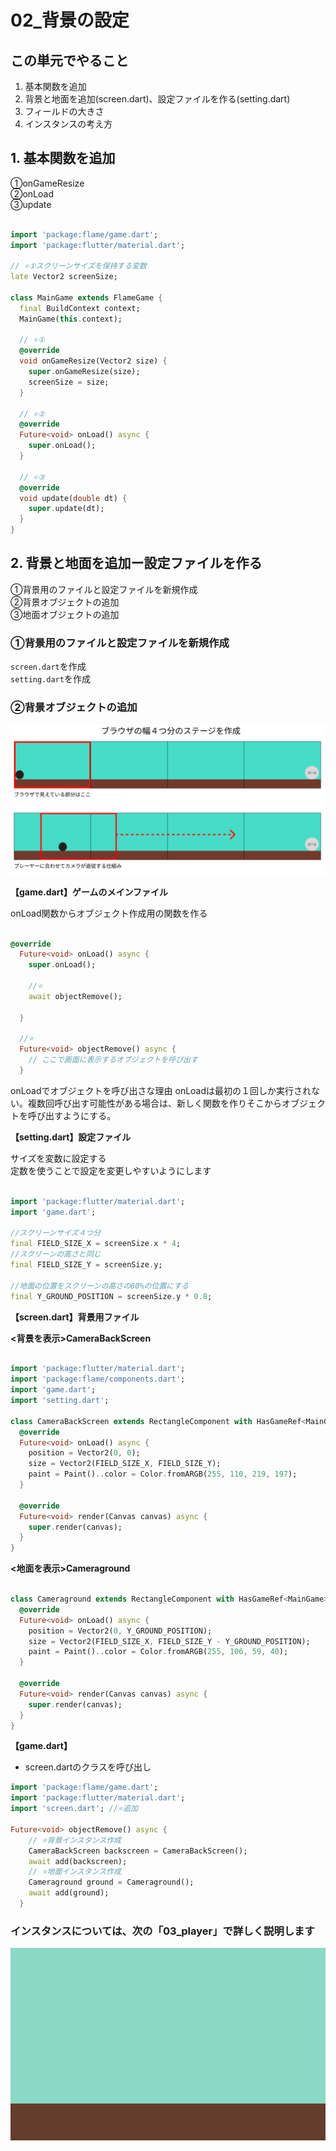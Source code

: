 # **02_背景の設定**

## **この単元でやること**

1. 基本関数を追加
2. 背景と地面を追加(screen.dart)、設定ファイルを作る(setting.dart)
3. フィールドの大きさ
4. インスタンスの考え方

## **1. 基本関数を追加**

①onGameResize  
②onLoad  
③update  

```dart

import 'package:flame/game.dart';
import 'package:flutter/material.dart';

// ⭐️①スクリーンサイズを保持する変数
late Vector2 screenSize;

class MainGame extends FlameGame {
  final BuildContext context;
  MainGame(this.context);

  // ⭐️①
  @override
  void onGameResize(Vector2 size) {
    super.onGameResize(size);
    screenSize = size;
  }

  // ⭐️②
  @override
  Future<void> onLoad() async {
    super.onLoad();
  }

  // ⭐️③
  @override
  void update(double dt) {
    super.update(dt);
  }
}

```

## **2. 背景と地面を追加ー設定ファイルを作る**

①背景用のファイルと設定ファイルを新規作成  
②背景オブジェクトの追加  
③地面オブジェクトの追加

### ①背景用のファイルと設定ファイルを新規作成

`screen.dart`を作成  
`setting.dart`を作成

### ②背景オブジェクトの追加

![backscreen](img/02_backscreen2-1.png)

****【game.dart】ゲームのメインファイル****

onLoad関数からオブジェクト作成用の関数を作る

```dart

@override
  Future<void> onLoad() async {
    super.onLoad();

    //⭐️
    await objectRemove();
    
  }

  //⭐️
  Future<void> objectRemove() async {
    // ここで画面に表示するオブジェクトを呼び出す
  }


```

onLoadでオブジェクトを呼び出さな理由
onLoadは最初の１回しか実行されない。複数回呼び出す可能性がある場合は、新しく関数を作りそこからオブジェクトを呼び出すようにする。


**【setting.dart】設定ファイル**

サイズを変数に設定する  
定数を使うことで設定を変更しやすいようにします

```dart

import 'package:flutter/material.dart';
import 'game.dart';

//スクリーンサイズ４つ分
final FIELD_SIZE_X = screenSize.x * 4;
//スクリーンの高さと同じ
final FIELD_SIZE_Y = screenSize.y;

//地面の位置をスクリーンの高さの80%の位置にする
final Y_GROUND_POSITION = screenSize.y * 0.8;


```

**【screen.dart】背景用ファイル**

**<背景を表示>CameraBackScreen**

``` dart

import 'package:flutter/material.dart';
import 'package:flame/components.dart';
import 'game.dart';
import 'setting.dart';

class CameraBackScreen extends RectangleComponent with HasGameRef<MainGame> {
  @override
  Future<void> onLoad() async {
    position = Vector2(0, 0);
    size = Vector2(FIELD_SIZE_X, FIELD_SIZE_Y);
    paint = Paint()..color = Color.fromARGB(255, 110, 219, 197);
  }

  @override
  Future<void> render(Canvas canvas) async {
    super.render(canvas);
  }
}

```

**<地面を表示>Cameraground**

```dart

class Cameraground extends RectangleComponent with HasGameRef<MainGame> {
  @override
  Future<void> onLoad() async {
    position = Vector2(0, Y_GROUND_POSITION);
    size = Vector2(FIELD_SIZE_X, FIELD_SIZE_Y - Y_GROUND_POSITION);
    paint = Paint()..color = Color.fromARGB(255, 106, 59, 40);
  }

  @override
  Future<void> render(Canvas canvas) async {
    super.render(canvas);
  }
}

```

**【game.dart】**

- screen.dartのクラスを呼び出し

```dart
import 'package:flame/game.dart';
import 'package:flutter/material.dart';
import 'screen.dart'; //⭐️追加

Future<void> objectRemove() async {
    // ⭐️背景インスタンス作成
    CameraBackScreen backscreen = CameraBackScreen();
    await add(backscreen);
    // ⭐️地面インスタンス作成
    Cameraground ground = Cameraground();
    await add(ground);
  }


```

### インスタンスについては、次の「03_player」で詳しく説明します

![backscreen](img/02_backscreen1-1.png)



